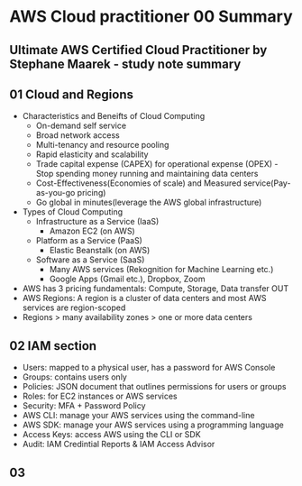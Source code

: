 # AWS Cloud practitioner 00 Summary

## Ultimate AWS Certified Cloud Practitioner by Stephane Maarek - study note summary

## 01 Cloud and Regions
* Characteristics and Beneifts of Cloud Computing
  * On-demand self service
  * Broad network access
  * Multi-tenancy and resource pooling
  * Rapid elasticity and scalability
  * Trade capital expense (CAPEX) for operational expense (OPEX) - Stop spending money running and maintaining data centers
  * Cost-Effectiveness(Economies of scale) and Measured service(Pay-as-you-go pricing)
  * Go global in minutes(leverage the AWS global infrastructure)
* Types of Cloud Computing
  * Infrastructure as a Service (IaaS)
    * Amazon EC2 (on AWS)
  * Platform as a Service (PaaS)
    * Elastic Beanstalk (on AWS)
  * Software as a Service (SaaS)
    * Many AWS services (Rekognition for Machine Learning etc.)
    * Google Apps (Gmail etc.), Dropbox, Zoom
* AWS has 3 pricing fundamentals: Compute, Storage, Data transfer OUT
* AWS Regions: A region is a cluster of data centers and most AWS services are region-scoped
* Regions > many availability zones > one or more data centers

## 02 IAM section
* Users: mapped to a physical user, has a password for AWS Console
* Groups: contains users only
* Policies: JSON document that outlines permissions for users or groups
* Roles: for EC2 instances or AWS services
* Security: MFA + Password Policy
* AWS CLI: manage your AWS services using the command-line
* AWS SDK: manage your AWS services using a programming language
* Access Keys: access AWS using the CLI or SDK
* Audit: IAM Credintial Reports & IAM Access Advisor

## 03
